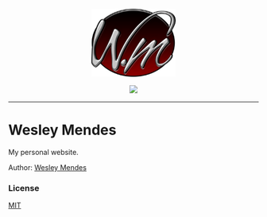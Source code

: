 <p align="center">
   <a href="https://github.com/WesGtoX/wesleymends">
     <img src="static/img/wm_logo.png" alt="Wesley Mendes" title="Wesley Mendes" width="170px">
   </a>
</p>

<p align="center">
    <a href="https://app.netlify.com/sites/wesleymendes/deploys" alt="Netlify Status">
        <img src="https://api.netlify.com/api/v1/badges/0c4f988a-b319-4126-8629-c6982b0e528c/deploy-status" />
    </a>
</p>

-----------------

# Wesley Mendes

My personal website.

Author: [Wesley Mendes](https://github.com/wesgtox)

### License ###

[MIT](LICENSE)

